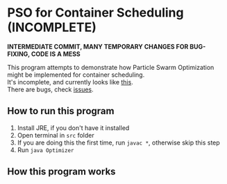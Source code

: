 # PSO for Container Scheduling (INCOMPLETE)

**INTERMEDIATE COMMIT, MANY TEMPORARY CHANGES FOR BUG-FIXING, CODE IS A MESS**

This program attempts to demonstrate how Particle Swarm Optimization might be implemented for container scheduling. \
It's incomplete, and currently looks like [this](https://youtu.be/MwZ1RjkcAKc). \
There are bugs, check [issues](https://github.com/Senozoid/PSO-cont-sched/issues).

## How to run this program

1. Install JRE, if you don't have it installed
2. Open terminal in `src` folder
3. If you are doing this the first time, run `javac *`, otherwise skip this step
4. Run `java Optimizer`

## How this program works

